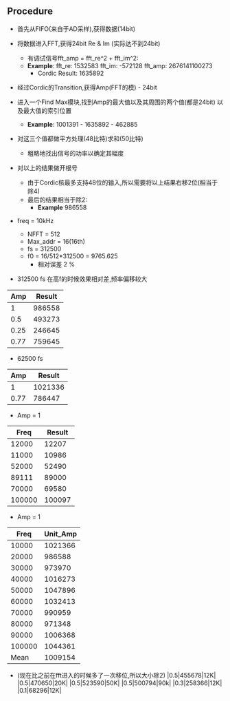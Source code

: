 
## Procedure
* 首先从FIFO(来自于AD采样),获得数据(14bit)
* 将数据进入FFT,获得24bit Re & Im (实际达不到24bit)
    * 有调试信号fft_amp = fft_re^2 + fft_im^2: 
    * **Example**: fft_re: 1532583   fft_im: -572128   fft_amp: 2676141100273   
        * Cordic Result: 1635892
* 经过Cordic的Transition,获得Amp(FFT的模) - 24bit
* 进入一个Find Max模块,找到Amp的最大值以及其周围的两个值(都是24bit) 以及最大值的索引位置
    * **Example**: 1001391  -  1635892   - 462885
* 对这三个值都做平方处理(48比特)求和(50比特)
    * 粗略地找出信号的功率以确定其幅度
* 对以上的结果做开根号
    * 由于Cordic核最多支持48位的输入,所以需要将以上结果右移2位(相当于除4)
    * 最后的结果相当于除2: 
        * **Example** 986558

* freq = 10kHz     
    * NFFT = 512
    * Max_addr = 16(16th)   
    * fs = 312500
    * f0 = 16/512*312500 = 9765.625
        * 相对误差 2 % 

* 312500 fs 在高f的时候效果相对差,频率偏移较大

|Amp    |  Result|
|--|--|
|1| 986558|
|0.5|493273|
|0.25|246645|
|0.77 |759645|

* 62500 fs

|Amp| Result|
|--|--|
|1|1021336|
|0.77|786447|

* Amp = 1

|Freq| Result|
|--|--|
|12000|12207|
|11000|10986|
|52000|52490|
|89111|89000|
|70000|69580|
|100000|100097|

* Amp = 1

|Freq|Unit_Amp|
|--|--|
|10000|1021366|
|20000|986588|
|30000|973970|
|40000|1016273|
|50000|1047896|
|60000|1032413|
|70000|990959|
|80000|971348|
|90000|1006368|
|100000|1044361|
|Mean|1009154|


* (现在比之前在fft进入的时候多了一次移位,所以大小除2)
|0.5|455678|12K|
|0.5|470650|20K|
|0.5|523590|50K|
|0.5|500794|90k|
|0.3|258366|12K|
|0.1|68296|12K|



